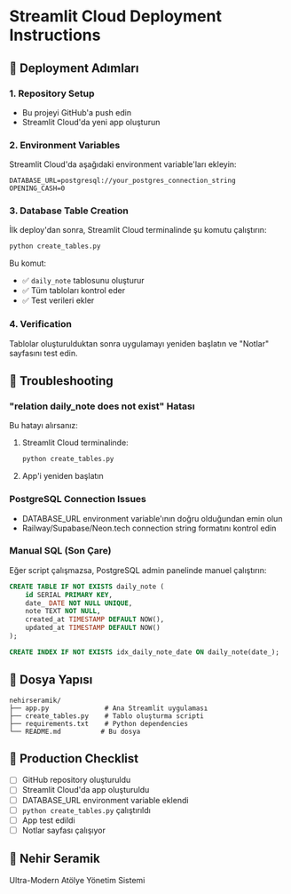 # Streamlit Cloud Deployment Instructions

## 🚀 Deployment Adımları

### 1. Repository Setup
- Bu projeyi GitHub'a push edin
- Streamlit Cloud'da yeni app oluşturun

### 2. Environment Variables
Streamlit Cloud'da aşağıdaki environment variable'ları ekleyin:

```
DATABASE_URL=postgresql://your_postgres_connection_string
OPENING_CASH=0
```

### 3. Database Table Creation
İlk deploy'dan sonra, Streamlit Cloud terminalinde şu komutu çalıştırın:

```bash
python create_tables.py
```

Bu komut:
- ✅ `daily_note` tablosunu oluşturur
- ✅ Tüm tabloları kontrol eder
- ✅ Test verileri ekler

### 4. Verification
Tablolar oluşturulduktan sonra uygulamayı yeniden başlatın ve "Notlar" sayfasını test edin.

## 🔧 Troubleshooting

### "relation daily_note does not exist" Hatası
Bu hatayı alırsanız:

1. Streamlit Cloud terminalinde:
   ```bash
   python create_tables.py
   ```

2. App'i yeniden başlatın

### PostgreSQL Connection Issues
- DATABASE_URL environment variable'ının doğru olduğundan emin olun
- Railway/Supabase/Neon.tech connection string formatını kontrol edin

### Manual SQL (Son Çare)
Eğer script çalışmazsa, PostgreSQL admin panelinde manuel çalıştırın:

```sql
CREATE TABLE IF NOT EXISTS daily_note (
    id SERIAL PRIMARY KEY,
    date_ DATE NOT NULL UNIQUE,
    note TEXT NOT NULL,
    created_at TIMESTAMP DEFAULT NOW(),
    updated_at TIMESTAMP DEFAULT NOW()
);

CREATE INDEX IF NOT EXISTS idx_daily_note_date ON daily_note(date_);
```

## 📁 Dosya Yapısı
```
nehirseramik/
├── app.py              # Ana Streamlit uygulaması
├── create_tables.py    # Tablo oluşturma scripti  
├── requirements.txt    # Python dependencies
└── README.md          # Bu dosya
```

## 🎯 Production Checklist
- [ ] GitHub repository oluşturuldu
- [ ] Streamlit Cloud'da app oluşturuldu
- [ ] DATABASE_URL environment variable eklendi
- [ ] `python create_tables.py` çalıştırıldı
- [ ] App test edildi
- [ ] Notlar sayfası çalışıyor

## 🏺 Nehir Seramik
Ultra-Modern Atölye Yönetim Sistemi